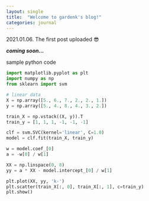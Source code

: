 ```yaml
---
layout: single
title:  "Welcome to gardenk's blog!"
categories: journal
---
```


2021.01.06. The first post uploaded 😎

***coming soon...***

sample python code

```python
import matplotlib.pyplot as plt
import numpy as np
from sklearn import svm

# linear data
X = np.array([5., 6., 7., 2., 2., 1.])
y = np.array([5., 4., 8., 4., 3., 2.])

train_X = np.vstack((X, y)).T
train_y = [1, 1, 1, -1, -1, -1]

clf = svm.SVC(kernel='linear', C=1.0)
model = clf.fit(train_X, train_y)

w = model.coef_[0]
a = -w[0] / w[1]

XX = np.linspace(0, 8)
yy = a * XX - model.intercept_[0] / w[1]

plt.plot(XX, yy, 'k-')
plt.scatter(train_X[:, 0], train_X[:, 1], c=train_y)
plt.show()
```

